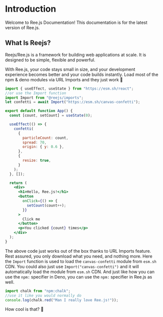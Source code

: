 # Introduction

Welcome to Ree.js Documentation! This documentation is for the latest version of Ree.js. <!--If you are using an older version, please refer to the [Older Versions](#) section.-->

## What Is Reejs?

Reejs/Ree.js is a framework for building web applications at scale. It is designed to be simple, flexible and powerful.

With Ree.js, your code stays small in size, and your development experience becomes better and your code builds instantly.
Load most of the npm & deno modules via URL Imports and they just work 🚀

```jsx
import { useEffect, useState } from "https://esm.sh/react";
//or use the Import function
import Import from "@reejs/imports";
let confetti = await Import("https://esm.sh/canvas-confetti");

export default function App() {
  const [count, setCount] = useState(0);

  useEffect(() => {
    confetti(
      {
        particleCount: count,
        spread: 70,
        origin: { y: 0.6 },
      },
      {
        resize: true,
      }
    );
  }, []);

  return (
    <div>
      <h1>Hello, Ree.js!</h1>
      <button
        onClick={() => {
          setCount(count++);
        }}
      >
        Click me
      </button>
      <p>You clicked {count} times</p>
    </div>
  );
}
```

The above code just works out of the box thanks to URL Imports feature. Rest assured, you only download what you need, and nothing more.
Here the `Import` function is used to load the `canvas-confetti` module from `esm.sh` CDN. You could also just use `Import("canvas-confetti")` and it will automatically load the module from `esm.sh` CDN.
And just like how you can use the `npm:` specifier in Deno, you can use the `npm:` specifier in Ree.js as well.

```js
import chalk from "npm:chalk";
//use it like you would normally do
console.log(chalk.red("Man I really love Ree.js!"));
```

How cool is that? 🤩
